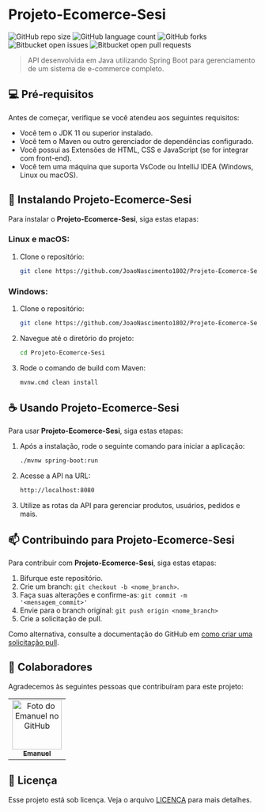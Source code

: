# Projeto-Ecomerce-Sesi

![GitHub repo size](https://img.shields.io/github/repo-size/JoaoNascimento1802/Projeto-Ecomerce-Sesi?style=for-the-badge)
![GitHub language count](https://img.shields.io/github/languages/count/JoaoNascimento1802/Projeto-Ecomerce-Sesi?style=for-the-badge)
![GitHub forks](https://img.shields.io/github/forks/JoaoNascimento1802/Projeto-Ecomerce-Sesi?style=for-the-badge)
![Bitbucket open issues](https://img.shields.io/bitbucket/issues/JoaoNascimento1802/Projeto-Ecomerce-Sesi?style=for-the-badge)
![Bitbucket open pull requests](https://img.shields.io/bitbucket/pr-raw/JoaoNascimento1802/Projeto-Ecomerce-Sesi?style=for-the-badge)

> API desenvolvida em Java utilizando Spring Boot para gerenciamento de um sistema de e-commerce completo.

## 💻 Pré-requisitos

Antes de começar, verifique se você atendeu aos seguintes requisitos:

- Você tem o JDK 11 ou superior instalado.
- Você tem o Maven ou outro gerenciador de dependências configurado.
- Você possui as Extensões de HTML, CSS e JavaScript (se for integrar com front-end).
- Você tem uma máquina que suporta VsCode ou IntelliJ IDEA (Windows, Linux ou macOS).

## 🚀 Instalando Projeto-Ecomerce-Sesi

Para instalar o **Projeto-Ecomerce-Sesi**, siga estas etapas:

### Linux e macOS:

1. Clone o repositório:
    ```bash
    git clone https://github.com/JoaoNascimento1802/Projeto-Ecomerce-Sesi.git
    ```

### Windows:

1. Clone o repositório:
    ```bash
    git clone https://github.com/JoaoNascimento1802/Projeto-Ecomerce-Sesi.git
    ```

2. Navegue até o diretório do projeto:
    ```bash
    cd Projeto-Ecomerce-Sesi
    ```

3. Rode o comando de build com Maven:
    ```bash
    mvnw.cmd clean install
    ```

## ☕ Usando Projeto-Ecomerce-Sesi

Para usar **Projeto-Ecomerce-Sesi**, siga estas etapas:

1. Após a instalação, rode o seguinte comando para iniciar a aplicação:
    ```bash
    ./mvnw spring-boot:run
    ```

2. Acesse a API na URL:
    ```bash
    http://localhost:8080
    ```

3. Utilize as rotas da API para gerenciar produtos, usuários, pedidos e mais.

## 📫 Contribuindo para Projeto-Ecomerce-Sesi

Para contribuir com **Projeto-Ecomerce-Sesi**, siga estas etapas:

1. Bifurque este repositório.
2. Crie um branch: `git checkout -b <nome_branch>`.
3. Faça suas alterações e confirme-as: `git commit -m '<mensagem_commit>'`
4. Envie para o branch original: `git push origin <nome_branch>`
5. Crie a solicitação de pull.

Como alternativa, consulte a documentação do GitHub em [como criar uma solicitação pull](https://help.github.com/en/github/collaborating-with-issues-and-pull-requests/creating-a-pull-request).

## 🤝 Colaboradores

Agradecemos às seguintes pessoas que contribuíram para este projeto:

<table>
  <tr>
    <td align="center">
      <a href="#" title="https://github.com/JoaoNascimento1802">
        <img src="https://encrypted-tbn0.gstatic.com/images?q=tbn:ANd9GcTiHUjR_YHNor6MGN7WagaBZO7u8DhZe6dP1w&s" width="100px;" alt="Foto do Emanuel no GitHub"/><br>
        <sub>
          <b>Emanuel</b>
        </sub>
      </a>
    </td>
  </tr>
</table>

## 📝 Licença

Esse projeto está sob licença. Veja o arquivo [LICENÇA](LICENSE.md) para mais detalhes.
